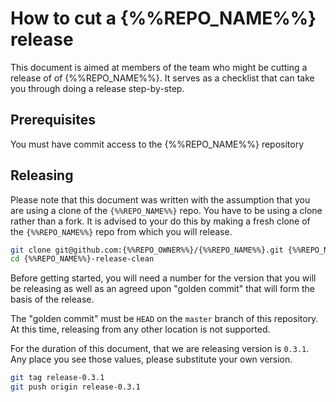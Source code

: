 # How to cut a {%%REPO_NAME%%} release

This document is aimed at members of the team who might be cutting a release of of {%%REPO_NAME%%}. It serves as a checklist that can take you through doing a release step-by-step.

## Prerequisites

You must have commit access to the {%%REPO_NAME%%} repository

## Releasing

Please note that this document was written with the assumption that you are using a clone of the `{%%REPO_NAME%%}` repo. You have to be using a clone rather than a fork. It is advised to your do this by making a fresh clone of the `{%%REPO_NAME%%}` repo from which you will release.

```bash
git clone git@github.com:{%%REPO_OWNER%%}/{%%REPO_NAME%%}.git {%%REPO_NAME%%}-release-clean
cd {%%REPO_NAME%%}-release-clean
```

Before getting started, you will need a number for the version that you will be releasing as well as an agreed upon "golden commit" that will form the basis of the release.

The "golden commit" must be `HEAD` on the `master` branch of this repository. At this time, releasing from any other location is not supported.

For the duration of this document, that we are releasing version is `0.3.1`. Any place you see those values, please substitute your own version.

```bash
git tag release-0.3.1
git push origin release-0.3.1
```
